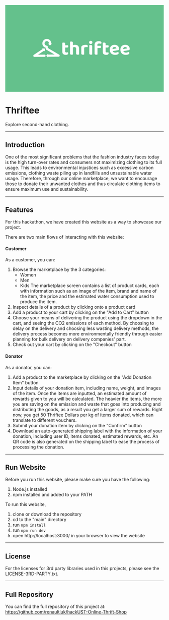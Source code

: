 ![thriftee logo](./main/public/Thriftee%20Logo%20Green.jpeg)
# Thriftee
Explore second-hand clothing.

---
## Introduction
One of the most significant problems that the fashion industry faces today is the high turn-over rates and consumers not maximizing clothing to its full usage. This leads to environmental injustices such as excessive carbon emissions, clothing waste piling up in landfills  and unsustainable water usage. Therefore, through our online marketplace, we want to encourage those to donate their unwanted clothes and thus circulate clothing items to ensure maximum use and sustainability. 

---
## Features
For this hackathon, we have created this website as a way to showcase our project.

There are two main flows of interacting with this website:

#### Customer
As a customer, you can:
1. Browse the marketplace by the 3 categories:
    - Women
    - Men
    - Kids
The marketplace screen contains a list of product cards, each with information such as an image of the item, brand and name of the item, the price and the estimated water consumption used to produce the item.
2. Inspect details of a product by clicking onto a product card
3. Add a product to your cart by clicking on the "Add to Cart" button
4. Choose your means of delivering the product using the dropdown in the cart, and seeing the CO2 emissions of each method. By choosing to delay on the delivery and choosing less wasting delivery methods, the delivery process becomes more environmentally friendly through easier planning for bulk delivery on delivery companies' part.
5. Check out your cart by clicking on the "Checkout" button

#### Donator
As a donator, you can:
1. Add a product to the marketplace by clicking on the "Add Donation Item" button
2. Input details of your donation item, including name, weight, and images of the item. Once the items are inputted, an estimated amount of rewards given to you will be calculated. The heavier the items, the more you are saving on the emission and waste that goes into producing and distributing the goods, as a result you get a larger sum of rewards. Right now, you get 50 Thriftee Dollars per kg of items donated, which can translate to different vouchers.
3. Submit your donation item by clicking on the "Confirm" button
4. Download an auto-generated shipping label with the information of your donation, including user ID, items donated, estimated rewards, etc. An QR code is also generated on the shipping label to ease the process of processing the donation.

---
## Run Website
Before you run this website, please make sure you have the following:
1. Node.js installed
2. npm installed and added to your PATH

To run this website,
1. clone or download the repository
2. cd to the "main" directory
3. run `npm install`
4. run `npm run dev`
5. open http://localhost:3000/ in your browser to view the website

---
## License
For the licenses for 3rd party libraries used in this projects, please see the LICENSE-3RD-PARTY.txt.

---
## Full Repository
You can find the full repository of this project at:
https://github.com/renaultluk/hackUST-Online-Thrift-Shop